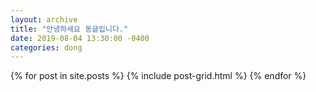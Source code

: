 ```yaml
---
layout: archive
title: "안녕하세요 동글입니다."
date: 2019-08-04 13:30:00 -0400
categories: dong
---
```

<div class="tiles">
{% for post in site.posts %}
	{% include post-grid.html %}
{% endfor %}
</div><!-- /.tiles -->
